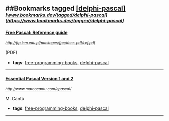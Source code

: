 ##Bookmarks tagged [[delphi-pascal]](https://www.bookmarks.dev?q=[delphi-pascal])
_<sup><sup>[www.bookmarks.dev/tagged/delphi-pascal](https://www.bookmarks.dev/tagged/delphi-pascal)</sup></sup>_
---
#### [Free Pascal: Reference guide](http://ftp.icm.edu.pl/packages/fpc/docs-pdf/ref.pdf)
_<sup>http://ftp.icm.edu.pl/packages/fpc/docs-pdf/ref.pdf</sup>_

(PDF)
* **tags**: [free-programming-books](../tagged/free-programming-books.md), [delphi-pascal](../tagged/delphi-pascal.md)
---
#### [Essential Pascal Version 1 and 2](http://www.marcocantu.com/epascal/)
_<sup>http://www.marcocantu.com/epascal/</sup>_

M. Cantù
* **tags**: [free-programming-books](../tagged/free-programming-books.md), [delphi-pascal](../tagged/delphi-pascal.md)
---

